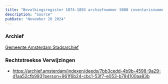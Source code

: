 ```yaml
---
title: "Bevolkingsregister 1874-1893 archiefnummer 5000 inventarisnummer 2398"
description: "Source"
pubDate: "November 20 2024"
---
```


### Archief
[Gemeente Amsterdam Stadsarchief](https://archief.amsterdam/)

### Rechtstreekse Verwijzingen
- https://archief.amsterdam/indexen/deeds/7bb3cedd-4b9b-4598-9a29-d1aa52cfb993?person=961f6b24-cbc1-53f7-e053-b784100aa83b